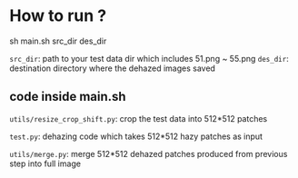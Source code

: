 How to run ?
========================

sh main.sh src_dir des_dir

`src_dir`: path to your test data dir which includes 51.png ~ 55.png
`des_dir`: destination directory where the dehazed images saved


code inside main.sh
-----------------------

`utils/resize_crop_shift.py`: crop the test data into 512\*512 patches

`test.py`: dehazing code which takes 512\*512 hazy patches as input

`utils/merge.py`: merge 512\*512 dehazed patches produced from previous step into full image
